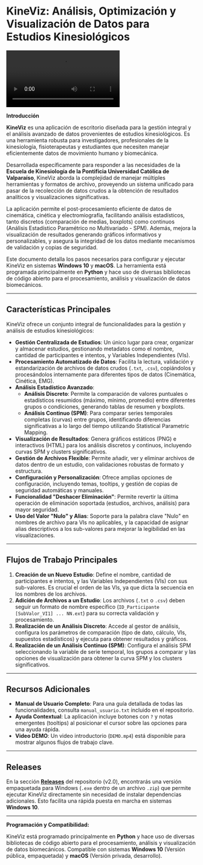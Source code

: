 # KineViz: Análisis, Optimización y Visualización de Datos para Estudios Kinesiológicos

![KineViz Demo](DEMO.mp4)

**Introducción**

**KineViz** es una aplicación de escritorio diseñada para la gestión integral y el análisis avanzado de datos provenientes de estudios kinesiológicos. Es una herramienta robusta para investigadores, profesionales de la kinesiología, fisioterapeutas y estudiantes que necesiten manejar eficientemente datos de movimiento humano y biomecánica.

Desarrollada específicamente para responder a las necesidades de la **Escuela de Kinesiología de la Pontificia Universidad Católica de Valparaíso**, KineViz aborda la complejidad de manejar múltiples herramientas y formatos de archivo, proveyendo un sistema unificado para pasar de la recolección de datos crudos a la obtención de resultados analíticos y visualizaciones significativas.

La aplicación permite el post-procesamiento eficiente de datos de cinemática, cinética y electromiografía, facilitando análisis estadísticos, tanto discretos (comparación de medias, boxplots) como continuos (Análisis Estadístico Paramétrico no Multivariado - SPM). Además, mejora la visualización de resultados generando gráficos informativos y personalizables, y asegura la integridad de los datos mediante mecanismos de validación y copias de seguridad.

Este documento detalla los pasos necesarios para configurar y ejecutar KineViz en sistemas **Windows 10** y **macOS**. La herramienta está programada principalmente en **Python** y hace uso de diversas bibliotecas de código abierto para el procesamiento, análisis y visualización de datos biomecánicos.

---

## Características Principales

KineViz ofrece un conjunto integral de funcionalidades para la gestión y análisis de estudios kinesiológicos:

* **Gestión Centralizada de Estudios**: Un único lugar para crear, organizar y almacenar estudios, gestionando metadatos como el nombre, cantidad de participantes e intentos, y Variables Independientes (VIs).
* **Procesamiento Automatizado de Datos**: Facilita la lectura, validación y estandarización de archivos de datos crudos (`.txt`, `.csv`), copiándolos y procesándolos internamente para diferentes tipos de datos (Cinemática, Cinética, EMG).
* **Análisis Estadístico Avanzado**:
    * **Análisis Discreto**: Permite la comparación de valores puntuales o estadísticos resumidos (máximo, mínimo, promedio) entre diferentes grupos o condiciones, generando tablas de resumen y boxplots.
    * **Análisis Continuo (SPM)**: Para comparar series temporales completas (curvas) entre grupos, identificando diferencias significativas a lo largo del tiempo utilizando Statistical Parametric Mapping.
* **Visualización de Resultados**: Genera gráficos estáticos (PNG) e interactivos (HTML) para los análisis discretos y continuos, incluyendo curvas SPM y clusters significativos.
* **Gestión de Archivos Flexible**: Permite añadir, ver y eliminar archivos de datos dentro de un estudio, con validaciones robustas de formato y estructura.
* **Configuración y Personalización**: Ofrece amplias opciones de configuración, incluyendo temas, tooltips, y gestión de copias de seguridad automáticas y manuales.
* **Funcionalidad "Deshacer Eliminación"**: Permite revertir la última operación de eliminación soportada (estudios, archivos, análisis) para mayor seguridad.
* **Uso del Valor "Nulo" y Alias**: Soporte para la palabra clave "Nulo" en nombres de archivo para VIs no aplicables, y la capacidad de asignar alias descriptivos a los sub-valores para mejorar la legibilidad en las visualizaciones.

---

## Flujos de Trabajo Principales

1.  **Creación de un Nuevo Estudio**: Define el nombre, cantidad de participantes e intentos, y las Variables Independientes (VIs) con sus sub-valores. Es crucial el orden de las VIs, ya que dicta la secuencia en los nombres de los archivos.
2.  **Adición de Archivos a un Estudio**: Los archivos (`.txt` o `.csv`) deben seguir un formato de nombre específico (`ID_Participante [SubValor_VI1] ... NN.ext`) para su correcta validación y procesamiento.
3.  **Realización de un Análisis Discreto**: Accede al gestor de análisis, configura los parámetros de comparación (tipo de dato, cálculo, VIs, supuestos estadísticos) y ejecuta para obtener resultados y gráficos.
4.  **Realización de un Análisis Continuo (SPM)**: Configura el análisis SPM seleccionando la variable de serie temporal, los grupos a comparar y las opciones de visualización para obtener la curva SPM y los clusters significativos.

---

## Recursos Adicionales

* **Manual de Usuario Completo**: Para una guía detallada de todas las funcionalidades, consulta `manual_usuario.txt` incluido en el repositorio.
* **Ayuda Contextual**: La aplicación incluye botones con `?` y notas emergentes (tooltips) al posicionar el cursor sobre las opciones para una ayuda rápida.
* **Video DEMO**: Un video introductorio (`DEMO.mp4`) está disponible para mostrar algunos flujos de trabajo clave.

---

## Releases

En la sección **[Releases](https://github.com/MatiAlevMe/KineViz-public/releases)** del repositorio (v2.0), encontrarás una versión empaquetada para Windows (`.exe` dentro de un archivo `.zip`) que permite ejecutar KineViz directamente sin necesidad de instalar dependencias adicionales. Esto facilita una rápida puesta en marcha en sistemas **Windows 10**.

---

**Programación y Compatibilidad:**

KineViz está programado principalmente en **Python** y hace uso de diversas bibliotecas de código abierto para el procesamiento, análisis y visualización de datos biomecánicos. Compatible con sistemas **Windows 10** (Versión pública, empaquetada) y **macOS** (Versión privada, desarrollo).
